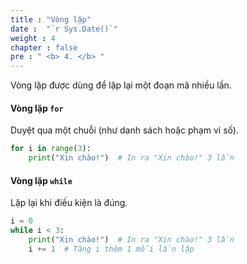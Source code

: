 ```yaml
---
title : "Vòng lặp"
date :  "`r Sys.Date()`" 
weight : 4 
chapter : false
pre : " <b> 4. </b> "
---
```

Vòng lặp được dùng để lặp lại một đoạn mã nhiều lần.

#### Vòng lặp `for`

Duyệt qua một chuỗi (như danh sách hoặc phạm vi số).

```python
for i in range(3):
    print("Xin chào!")  # In ra "Xin chào!" 3 lần
```

#### Vòng lặp `while`

Lặp lại khi điều kiện là đúng.

```python
i = 0
while i < 3:
    print("Xin chào!")  # In ra "Xin chào!" 3 lần
    i += 1  # Tăng i thêm 1 mỗi lần lặp
```
